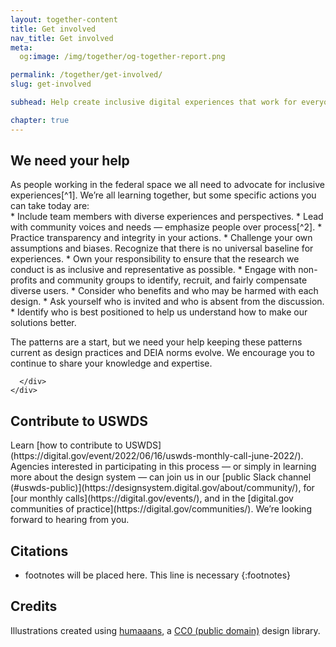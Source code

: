 ```yaml
---
layout: together-content
title: Get involved
nav_title: Get involved
meta:
  og:image: /img/together/og-together-report.png

permalink: /together/get-involved/
slug: get-involved

subhead: Help create inclusive digital experiences that work for everyone.

chapter: true
---
```

  <section  class="together-section together-section--{{ item.title | downcase | replace: " ", "-" | remove: "’" }} {{ item.section_class }}">
    <div class="grid-container padding-left-0">
    <!-- Section One -->
      <div class="grid-row">
        <div class="tablet:grid-col-12 desktop:grid-col-3">
          <div class="together-section__header">
            <h2 class="together-section__heading">We need your help</h2>
          </div>
        </div>
        <div class="desktop:grid-col-8 desktop:margin-left-auto together-section-description" markdown="1">
As people working in the federal space we all need to advocate for inclusive experiences[^1]. We’re all learning together, but some specific actions you can take today are:

<div class="measure-4" markdown="1">
* Include team members with diverse experiences and perspectives.
* Lead with community voices and needs — emphasize people over process[^2].
* Practice transparency and integrity in your actions.
* Challenge your own assumptions and biases. Recognize that there is no universal baseline for experiences.
* Own your responsibility to ensure that the research we conduct is as inclusive and representative as possible.
* Engage with non-profits and community groups to identify, recruit, and fairly compensate diverse users.
* Consider who benefits and who may be harmed with each design.
* Ask yourself who is invited and who is absent from the discussion. 
* Identify who is best positioned to help us understand how to make our solutions better.

The patterns are a start, but we need your help keeping these patterns current as design practices and DEIA norms evolve. We encourage you to continue to share your knowledge and expertise.

</div>
  </div>

      </div>
    </div>
  </section>

<section  class="together-section together-section--{{ item.title | downcase | replace: " ", "-" | remove: "’" }} {{ item.section_class }}">
    <div class="grid-container padding-left-0">
      <!-- Section Two -->
      <div class="grid-row">
        <div class="tablet:grid-col-12 desktop:grid-col-3">
          <div class="together-section__header">
            <h2 class="together-section__heading">Contribute to USWDS</h2>
          </div>
        </div>
        <div class="desktop:grid-col-8 desktop:margin-left-auto together-section-description" markdown="1">
 Learn [how to contribute to USWDS](https://digital.gov/event/2022/06/16/uswds-monthly-call-june-2022/). Agencies interested in participating in this process — or simply in learning more about the design system — can join us in our [public Slack channel (#uswds-public)](https://designsystem.digital.gov/about/community/), for [our monthly calls](https://digital.gov/events/), and in the [digital.gov communities of practice](https://digital.gov/communities/). We’re looking forward to hearing from you.

</div>
      </div>
    </div>
  </section>

<!-- Citations -->

<section class="next-section next-section--citations">
  <div class="grid-container">
    <div class="grid-row">
      <div class="tablet:grid-col-10 tablet:margin-x-auto desktop:margin-x-2" markdown="1">

## Citations

* footnotes will be placed here. This line is necessary
{:footnotes}

[^1]: A quick guide to inclusive design. (August 15, 2022) Retrieved on August 19, 2022, from <https://medium.com/the-u-s-digital-service/a-quick-guide-to-inclusive-design-be4931ef2c>


[^2]: Communicating with and about people with disabilities. (February 1, 2022) Retrieved on August 19, 2022, from <https://www.cdc.gov/ncbddd/disabilityandhealth/materials/factsheets/fs-communicating-with-people.html>

## Credits
Illustrations created using [humaaans](https://www.humaaans.com/), a [CC0 (public domain)](https://creativecommons.org/share-your-work/public-domain/cc0/) design library.

</div>
    </div>
  </div>
</section>

